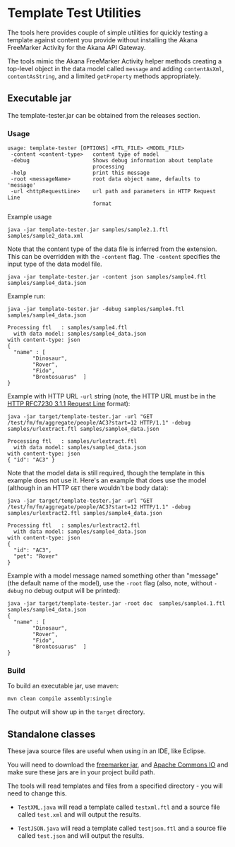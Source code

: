 # Template Test Utilities

The tools here provides couple of simple utilities for quickly testing a template against content you provide without installing the Akana FreeMarker Activity for the Akana API Gateway.

The tools mimic the Akana FreeMarker Activity helper methods creating a top-level object in the data model called `message` and adding `contentAsXml`, `contentAsString`, and a limited `getProperty` methods appropriately.

## Executable jar

The template-tester.jar can be obtained from the releases section.

### Usage

	usage: template-tester [OPTIONS] <FTL_FILE> <MODEL_FILE>
	 -content <content-type>   content type of model
	 -debug                    Shows debug information about template
	                           processing
	 -help                     print this message
	 -root <messageName>       root data object name, defaults to 'message'
	 -url <httpRequestLine>    url path and parameters in HTTP Request Line
	                           format

Example usage

	java -jar template-tester.jar samples/sample2.1.ftl samples/sample2_data.xml

Note that the content type of the data file is inferred from the extension. This can be overridden with the `-content` flag.  The `-content` specifies the input type of the data model file.

	java -jar template-tester.jar -content json samples/sample4.ftl samples/sample4_data.json


Example run:

	java -jar template-tester.jar -debug samples/sample4.ftl samples/sample4_data.json

	Processing ftl   : samples/sample4.ftl
	  with data model: samples/sample4_data.json
	with content-type: json
	{
	  "name" : [
			"Dinosaur",
			"Rover",
			"Fido",
			"Brontosuarus"  ]
	}

Example with HTTP URL `-url` string (note, the HTTP URL must be in the [HTTP RFC7230 3.1.1 Request Line](https://tools.ietf.org/html/rfc7230#section-3.1.1) format):

	java -jar target/template-tester.jar -url "GET /test/fm/fm/aggregate/people/AC3?start=12 HTTP/1.1" -debug samples/urlextract.ftl samples/sample4_data.json

	Processing ftl   : samples/urlextract.ftl
	  with data model: samples/sample4_data.json
	with content-type: json
	{ "id": "AC3" }

Note that the model data is still required, though the template in this example does not use it. Here's an example that does use the model (although in an HTTP `GET` there wouldn't be body data):

	java -jar target/template-tester.jar -url "GET /test/fm/fm/aggregate/people/AC3?start=12 HTTP/1.1" -debug samples/urlextract2.ftl samples/sample4_data.json

	Processing ftl   : samples/urlextract2.ftl
	  with data model: samples/sample4_data.json
	with content-type: json
	{
	  "id": "AC3",
	  "pet": "Rover"
	}

Example with a model message named something other than "message" (the default name of the model), use the `-root` flag (also, note, without `-debug` no debug output will be printed):

	java -jar target/template-tester.jar -root doc  samples/sample4.1.ftl samples/sample4_data.json
	{
	  "name" : [
			"Dinosaur",
			"Rover",
			"Fido",
			"Brontosuarus"  ]
	}
 
### Build

To build an executable jar, use maven:

	mvn clean compile assembly:single

The output will show up in the `target` directory.

## Standalone classes

These java source files are useful when using in an IDE, like Eclipse.

You will need to download the [freemarker jar](http://freemarker.org/freemarkerdownload.html), and [Apache Commons IO](https://commons.apache.org/proper/commons-io/download_io.cgi) and make sure these jars are in your project build path.

The tools will read templates and files from a specified directory - you will need to change this.

* `TestXML.java` will read a template called `testxml.ftl` and a source file called `test.xml` and will output the results.

*  `TestJSON.java` will read a template called `testjson.ftl` and a source file called `test.json` and will output the results.

